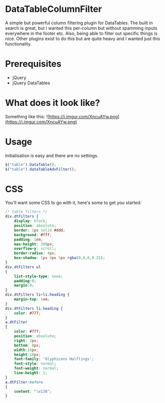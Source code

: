 # DataTableColumnFilter
A simple but powerful column filtering plugin for DataTables. The built in search is great, but I wanted this per-column but without spamming inputs everywhere in the footer etc. Also, being able to filter out specific things is nice. Other plugins exist to do this but are quite heavy and I wanted just this functionality.

# Prerequisites
- jQuery
- jQuery DataTables

# What does it look like?
Something like this:
![https://i.imgur.com/XncuAYw.png](https://i.imgur.com/XncuAYw.png)

# Usage
Initialisation is easy and there are no settings.
```javascript
$("table").DataTable();
$("table").dataTableAdvFilter();
```

# CSS
You'll want some CSS to go with it, here's some to get you started:
```css
/* table filters */
div.dtFilters {
    display: block;
    position: absolute;
    border: 1px solid #ddd;
    background: #fff;
    padding: 1em;
    max-height: 300px;
    overflow-y: scroll;
    border-radius: 4px;
    box-shadow: 1px 4px 5px rgba(0,0,0,0.25);
}
div.dtFilters ul
{
    list-style-type: none;
    padding:0;
    margin:0;
}
div.dtFilters li+li.heading {
    margin-top: 1em;
}
div.dtFilters li.heading {
    color: #777;
}
a.dtFilter
{
    color: #777;
    position: absolute;
    right: 2px;
    bottom: 8px;
    width:16px;
    height:16px;
    font-family: 'Glyphicons Halflings';
    font-style: normal;
    font-weight: normal;
    line-height: 1;
}
a.dtFilter:before
{
    content: "\e138";
}
```
